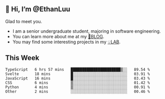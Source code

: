 ## 👋 Hi, I’m @EthanLuu

Glad to meet you.

- I am a senior undergraduate student, majoring in software engineering.
- You can learn more about me at my [📝BLOG](https://blog.ethanloo.cn).
- You may find some interesting projects in my [💡LAB](https://lab.ethanloo.cn).

## This Week
<!--START_SECTION:waka-->

```text
TypeScript   6 hrs 57 mins   ██████████████████████▒░░   89.54 %
Svelte       18 mins         █░░░░░░░░░░░░░░░░░░░░░░░░   03.91 %
JavaScript   16 mins         █░░░░░░░░░░░░░░░░░░░░░░░░   03.43 %
CSS          6 mins          ▒░░░░░░░░░░░░░░░░░░░░░░░░   01.42 %
Python       4 mins          ▒░░░░░░░░░░░░░░░░░░░░░░░░   00.91 %
Other        2 mins          ░░░░░░░░░░░░░░░░░░░░░░░░░   00.46 %
```

<!--END_SECTION:waka-->
